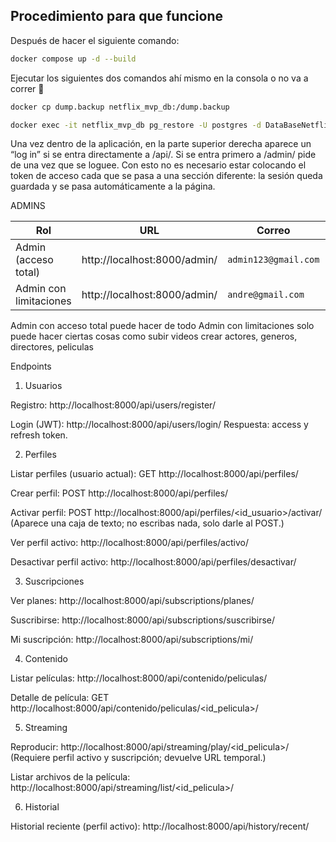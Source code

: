 ## Procedimiento para que funcione

Después de hacer el siguiente comando:
```bash
docker compose up -d --build
```

Ejecutar los siguientes dos comandos ahí mismo en la consola o no va a correr 🙂
```bash
docker cp dump.backup netflix_mvp_db:/dump.backup
```
```bash
docker exec -it netflix_mvp_db pg_restore -U postgres -d DataBaseNetflix --clean --if-exists --no-owner --no-privileges /dump.backup
```


Una vez dentro de la aplicación, en la parte superior derecha aparece un “log in” si se entra directamente a /api/.
Si se entra primero a /admin/ pide de una vez que se loguee.
Con esto no es necesario estar colocando el token de acceso cada que se pasa a una sección diferente: la sesión queda guardada y se pasa automáticamente a la página.

ADMINS 

| Rol                    | URL                            | Correo               | Contraseña     |
| ---------------------- | ------------------------------ | -------------------- | -------------- |
| Admin (acceso total)   | http://localhost:8000/admin/ | `admin123@gmail.com` | `adminnice123` |
| Admin con limitaciones | http://localhost:8000/admin/ | `andre@gmail.com`    | `andres123`    |

Admin con acceso total puede hacer de todo
Admin con limitaciones solo puede hacer ciertas cosas como subir videos crear actores, generos, directores, peliculas

Endpoints
1) Usuarios

Registro: http://localhost:8000/api/users/register/

Login (JWT): http://localhost:8000/api/users/login/
Respuesta: access y refresh token.

2) Perfiles

Listar perfiles (usuario actual): GET http://localhost:8000/api/perfiles/

Crear perfil: POST http://localhost:8000/api/perfiles/

Activar perfil: POST http://localhost:8000/api/perfiles/<id_usuario>/activar/
(Aparece una caja de texto; no escribas nada, solo darle al POST.)

Ver perfil activo: http://localhost:8000/api/perfiles/activo/

Desactivar perfil activo: http://localhost:8000/api/perfiles/desactivar/

3) Suscripciones

Ver planes: http://localhost:8000/api/subscriptions/planes/

Suscribirse: http://localhost:8000/api/subscriptions/suscribirse/

Mi suscripción: http://localhost:8000/api/subscriptions/mi/

4) Contenido

Listar películas: http://localhost:8000/api/contenido/peliculas/

Detalle de película: GET http://localhost:8000/api/contenido/peliculas/<id_pelicula>/

5) Streaming

Reproducir: http://localhost:8000/api/streaming/play/<id_pelicula>/
(Requiere perfil activo y suscripción; devuelve URL temporal.)

Listar archivos de la película: http://localhost:8000/api/streaming/list/<id_pelicula>/

6) Historial

Historial reciente (perfil activo): http://localhost:8000/api/history/recent/
